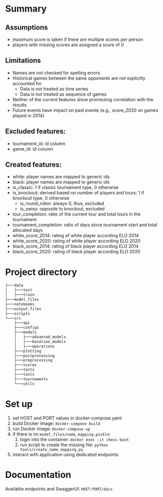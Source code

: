 # Summary

## Assumptions
- maximum score is taken if there are multiple scores per person
- players with missing scores are assigned a score of 0

## Limitations
- Names are not checked for spelling errors
- Historical games between the same opponents are not explicitly accounted for
    - Data is not treated as time series
    - Data is not treated as sequence of games
- Neither of the current features show promissing correlation with the results
- Future events have impact on past events (e.g., score_2020 on games played in 2014)

## Excluded features:
- tournament_id: id column
- game_id: id column

## Created features:
- white: player names are mapped to generic ids
- black: player names are mapped to generic ids
- is_classic: 1 if classic tournament type, 0 otherwise
- is_knockout: derived based on number of players and tours; 1 if knockout type, 0 otherwise
    - is_round_robin: always 0, thus, excluded
    - is_swiss: opposite to knockout, excluded
- tour_completion: ratio of the current tour and total tours in the tournament
- tournament_completion: ratio of days since tournament start and total allocated days
- white_score_2014: rating of white player according ELO 2014
- white_score_2020: rating of white player according ELO 2020
- black_score_2014: rating of black player according ELO 2014
- black_score_2020: rating of black player according ELO 2020

# Project directory
```bash
├───data
│   ├───test
│   ├───train
├───model_files
├───notebooks
├───output_files
├───scripts
└───src
    ├───api
    ├───configs
    ├───models
    │   ├───advanced_models
    │   ├───baseline_models
    │   ├───operations
    ├───plotting
    ├───postprocessing
    ├───preprocessing
    ├───scores
    ├───tests
    ├───tools
    ├───tournaments
    └───utils
```

# Set up
1. set HOST and PORT values in docker-compose.yaml
2. build Docker image: `docker-compose build`
3. run Docker image: `docker-compose up`
4. if there is no `model_files/name_mapping.pickle`:
    1) login into the container: `docker exec -it chess bash`
    2) run script to create the missing file: `python tools/create_name_mapping.py`
5. interact with application using dedicated endpoints

# Documentation
Available endpoints and SwaggerUI: `HOST:PORT/docs`